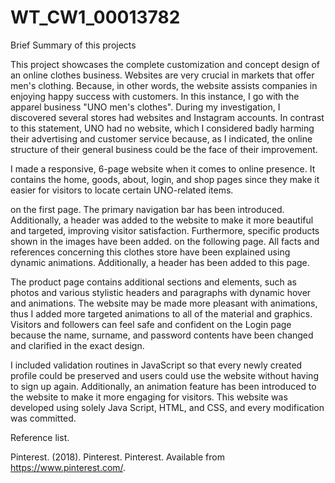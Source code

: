 # WT_CW1_00013782

Brief Summary of this projects

This project showcases the complete customization and concept design of an online clothes business. Websites are very crucial in markets that offer men's clothing. Because, in other words, the website assists companies in enjoying happy success with customers. In this instance, I go with the apparel business "UNO men's clothes". During my investigation, I discovered several stores had websites and Instagram accounts. In contrast to this statement, UNO had no website, which I considered badly harming their advertising and customer service because, as I indicated, the online structure of their general business could be the face of their improvement.

I made a responsive, 6-page website when it comes to online presence. It contains the home, goods, about, login, and shop pages since they make it easier for visitors to locate certain UNO-related items.

on the first page. The primary navigation bar has been introduced. Additionally, a header was added to the website to make it more beautiful and targeted, improving visitor satisfaction. Furthermore, specific products shown in the images have been added.
on the following page. All facts and references concerning this clothes store have been explained using dynamic animations. Additionally, a header has been added to this page.

The product page contains additional sections and elements, such as photos and various stylistic headers and paragraphs with dynamic hover and animations. The website may be made more pleasant with animations, thus I added more targeted animations to all of the material and graphics. Visitors and followers can feel safe and confident on the Login page because the name, surname, and password contents have been changed and clarified in the exact design.

I included validation routines in JavaScript so that every newly created profile could be preserved and users could use the website without having to sign up again. Additionally, an animation feature has been introduced to the website to make it more engaging for visitors.
This website was developed using solely Java Script, HTML, and CSS, and every modification was committed.


Reference list.

Pinterest. (2018). Pinterest. Pinterest. Available from https://www.pinterest.com/.
